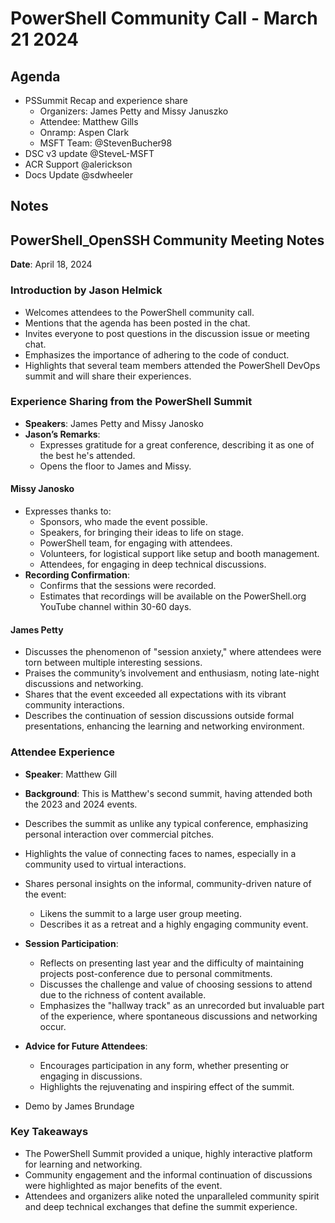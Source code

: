 # PowerShell Community Call - March 21 2024

## Agenda

- PSSummit Recap and experience share
  - Organizers: James Petty and Missy Januszko
  - Attendee: Matthew Gills
  - Onramp: Aspen Clark
  - MSFT Team: @StevenBucher98
- DSC v3 update @SteveL-MSFT
- ACR Support @alerickson
- Docs Update @sdwheeler

## Notes

## PowerShell_OpenSSH Community Meeting Notes

**Date**: April 18, 2024

### Introduction by Jason Helmick

- Welcomes attendees to the PowerShell community call.
- Mentions that the agenda has been posted in the chat.
- Invites everyone to post questions in the discussion issue or meeting chat.
- Emphasizes the importance of adhering to the code of conduct.
- Highlights that several team members attended the PowerShell DevOps summit and will share their experiences.

### Experience Sharing from the PowerShell Summit

- **Speakers**: James Petty and Missy Janosko
- **Jason’s Remarks**:
  - Expresses gratitude for a great conference, describing it as one of the best he's attended.
  - Opens the floor to James and Missy.

#### Missy Janosko

- Expresses thanks to:
  - Sponsors, who made the event possible.
  - Speakers, for bringing their ideas to life on stage.
  - PowerShell team, for engaging with attendees.
  - Volunteers, for logistical support like setup and booth management.
  - Attendees, for engaging in deep technical discussions.
- **Recording Confirmation**:
  - Confirms that the sessions were recorded.
  - Estimates that recordings will be available on the PowerShell.org YouTube channel within 30-60 days.

#### James Petty

- Discusses the phenomenon of "session anxiety," where attendees were torn between multiple interesting sessions.
- Praises the community’s involvement and enthusiasm, noting late-night discussions and networking.
- Shares that the event exceeded all expectations with its vibrant community interactions.
- Describes the continuation of session discussions outside formal presentations, enhancing the learning and networking environment.

### Attendee Experience

- **Speaker**: Matthew Gill
- **Background**: This is Matthew's second summit, having attended both the 2023 and 2024 events.
- Describes the summit as unlike any typical conference, emphasizing personal interaction over commercial pitches.
- Highlights the value of connecting faces to names, especially in a community used to virtual interactions.
- Shares personal insights on the informal, community-driven nature of the event:
  - Likens the summit to a large user group meeting.
  - Describes it as a retreat and a highly engaging community event.
- **Session Participation**:
  - Reflects on presenting last year and the difficulty of maintaining projects post-conference due to personal commitments.
  - Discusses the challenge and value of choosing sessions to attend due to the richness of content available.
  - Emphasizes the "hallway track" as an unrecorded but invaluable part of the experience, where spontaneous discussions and networking occur.
- **Advice for Future Attendees**:
  - Encourages participation in any form, whether presenting or engaging in discussions.
  - Highlights the rejuvenating and inspiring effect of the summit.

- Demo by James Brundage

### Key Takeaways

- The PowerShell Summit provided a unique, highly interactive platform for learning and networking.
- Community engagement and the informal continuation of discussions were highlighted as major benefits of the event.
- Attendees and organizers alike noted the unparalleled community spirit and deep technical exchanges that define the summit experience.
